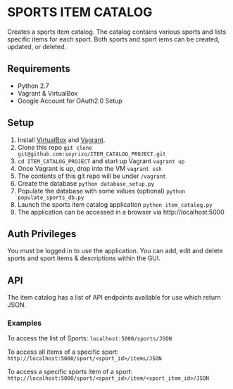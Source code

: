 SPORTS ITEM CATALOG
===================
Creates a sports item catalog. The catalog contains various sports and lists specific items for each sport. Both sports and sport iems can be created, updated, or deleted.

## Requirements
- Python 2.7
- Vagrant & VirtualBox
- Google Account for OAuth2.0 Setup

## Setup
1. Install [VirtualBox](https://www.virtualbox.org/wiki/Download_Old_Builds_5_1) and [Vagrant](https://www.vagrantup.com/downloads.html).
2. Clone this repo
```git clone git@github.com:soyrizo/ITEM_CATALOG_PROJECT.git```
3. `cd ITEM_CATALOG_PROJECT` and start up Vagrant
```vagrant up```
4. Once Vagrant is up, drop into the VM
```vagrant ssh```
5. The contents of this git repo will be under `/vagrant`
6. Create the database
```python database_setup.py```
7. Populate the database with some values (optional)
```python populate_sports_db.py```
8. Launch the sports item catalog application
```python item_catalog.py```
9. The application can be accessed in a browser via http://localhost:5000

## Auth Privileges
You must be logged in to use the application. You can add, edit and delete sports and sport items & descriptions within the GUI.

## API
The item catalog has a list of API endpoints available for use which return JSON.
### Examples
To access the list of Sports:
```localhost:5000/sports/JSON```

To access all items of a specific sport:
```http://localhost:5000/sport/<sport_id>/items/JSON```

To access a specific sports item of a sport:
```http://localhost:5000/sport/<sport_id>/item/<sport_item_id>/JSON```
